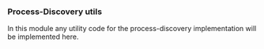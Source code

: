 ### Process-Discovery utils

In this module any utility code for the process-discovery implementation will be implemented here.